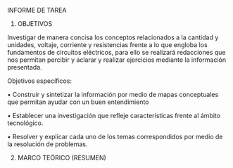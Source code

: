 INFORME DE TAREA

1.	OBJETIVOS

Investigar de manera concisa los conceptos relacionados a la cantidad y unidades, voltaje, corriente y resistencias frente a lo que engloba los fundamentos de circuitos eléctricos, para ello se realizará redacciones que nos permitan percibir y aclarar y realizar ejercicios mediante la información presentada.

Objetivos específicos:

•	Construir y sintetizar la información por medio de mapas conceptuales que permitan ayudar con un buen entendimiento

•	Establecer una investigación que refleje características frente al ámbito tecnológico.

•	Resolver y explicar cada uno de los temas correspondidos por medio de la resolución de problemas.

2.	MARCO TEÓRICO (RESUMEN)

